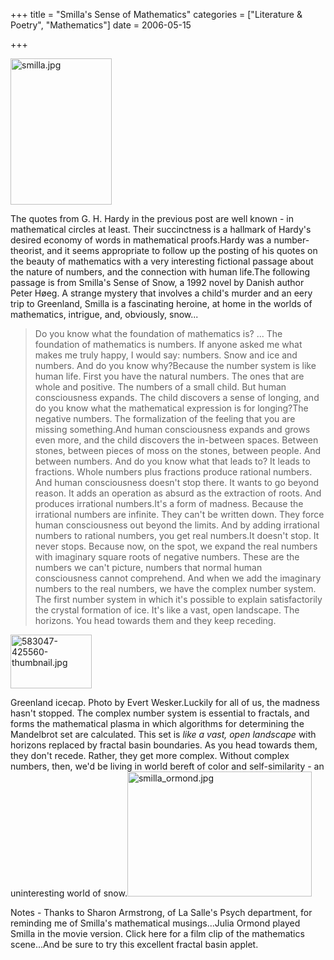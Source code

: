 +++
title = "Smilla's Sense of Mathematics"
categories = ["Literature & Poetry", "Mathematics"]
date = 2006-05-15


+++

<img style="width: 162px; height: 234px;" alt="smilla.jpg" src="https://www.fractalog.com/jpg/smilla.jpg" />

The quotes from G. H. Hardy in the previous post are well known - in mathematical circles at least. Their succinctness is a hallmark of Hardy's desired economy of words in mathematical proofs.Hardy was a number-theorist, and it seems appropriate to follow up the posting of his quotes on the beauty of mathematics with a very interesting fictional passage about the nature of numbers, and the connection with human life.The following passage is from Smilla's Sense of Snow, a 1992 novel by Danish author Peter H&oslash;eg. A strange mystery that involves a child's murder and an eery trip to Greenland, Smilla is a fascinating heroine, at home in the worlds of mathematics, intrigue, and, obviously, snow...
<blockquote>Do you know what the foundation of mathematics is? ... The foundation of mathematics is numbers. If anyone asked me what makes me truly happy, I would say: numbers. Snow and ice and numbers. And do you know why?Because the number system is like human life. First you have the natural numbers. The ones that are whole and positive. The numbers of a small child. But human consciousness expands. The child discovers a sense of longing, and do you know what the mathematical expression is for longing?The negative numbers. The formalization of the feeling that you are missing something.And human consciousness expands and grows even more, and the child discovers the in-between spaces. Between stones, between pieces of moss on the stones, between people. And between numbers. And do you know what that leads to? It leads to fractions. Whole numbers plus fractions produce rational numbers. And human consciousness doesn't stop there. It wants to go beyond reason. It adds an operation as absurd as the extraction of roots. And produces irrational numbers.It's a form of madness. Because the irrational numbers are infinite. They can't be written down. They force human consciousness out beyond the limits. And by adding irrational numbers to rational numbers, you get real numbers.It doesn't stop. It never stops. Because now, on the spot, we expand the real numbers with imaginary square roots of negative numbers. These are the numbers we can't picture, numbers that normal human consciousness cannot comprehend. And when we add the imaginary numbers to the real numbers, we have the complex number system. The first number system in which it's possible to explain satisfactorily the crystal formation of ice. It's like a vast, open landscape. The horizons. You head towards them and they keep receding. </blockquote>
<img style="width: 130px; height: 86px;" alt="583047-425560-thumbnail.jpg" src="https://www.fractalog.com/jpg/583047-425560-thumbnail.jpg" />

Greenland icecap. Photo by Evert Wesker.Luckily for all of us, the madness hasn't stopped. The complex number system is essential to fractals, and forms the mathematical plasma in which algorithms for determining the Mandelbrot set are calculated. This set is <em>like a vast, open landscape </em>with horizons replaced by fractal basin boundaries. As you head towards them, they don't recede. Rather, they get more complex. Without complex numbers, then, we'd be living in world bereft of color and self-similarity - an uninteresting world of snow.<img style="width: 295px; height: 200px;" alt="smilla_ormond.jpg" src="https://www.fractalog.com/jpg/smilla_ormond.jpg" />

 Notes - Thanks to Sharon Armstrong, of La Salle's Psych department, for reminding me of Smilla's mathematical musings...Julia Ormond played Smilla in the movie version. Click here for a film clip of the mathematics scene...And be sure to try this excellent fractal basin applet.